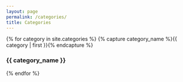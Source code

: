 ```yaml
---
layout: page
permalink: /categories/
title: Categories
---
```


<div class="container">
    <!--Row with three equal columns-->
    <div class="row">
        {% for category in site.categories %}
            <a class="col-md-4 archive-group">
                {% capture category_name %}{{ category | first }}{% endcapture %}
                <div id="#{{ category_name | slugize }}"></div>
                <h3 class="category-head">{{ category_name }}</h3>
                <p name="{{ category_name | slugize }}"></p>
            </a>
        {% endfor %}
    </div>
</div>